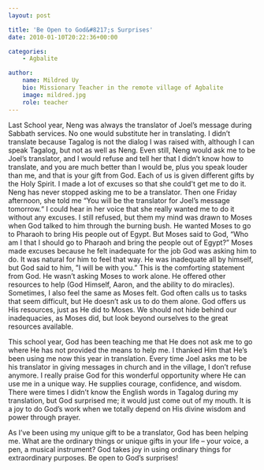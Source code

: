 ```yaml
---
layout: post

title: 'Be Open to God&#8217;s Surprises'
date: 2010-01-10T20:22:36+00:00

categories:
    - Agbalite

author:
    name: Mildred Uy
    bio: Missionary Teacher in the remote village of Agbalite
    image: mildred.jpg
    role: teacher
---
```


Last School year, Neng was always the translator of Joel’s message during Sabbath services. No one would substitute her in translating. I didn’t translate because Tagalog is not the dialog I was raised with, although I can speak Tagalog, but not as well as Neng. Even still, Neng would ask me to be Joel’s translator, and I would refuse and tell her that I didn’t know how to translate, and you are much better than I would be, plus you speak louder than me, and that is your gift from God. Each of us is given different gifts by the Holy Spirit. I made a lot of excuses so that she could't get me to do it. Neng has never stopped asking me to be a translator. Then one Friday afternoon, she told me “You will be the translator for Joel’s message tomorrow.“<!--more--> I could hear in her voice that she really wanted me to do it without any excuses. I still refused, but them my mind was drawn to Moses when God talked to him through the burning bush. He wanted Moses to go to Pharaoh to bring His people out of Egypt. But Moses said to God, “Who am I that I should go to Pharaoh and bring the people out of Egypt?” Moses made excuses because he felt inadequate for the job God was asking him to do. It was natural for him to feel that way. He was inadequate all by himself, but God said to him, ”I will be with you.” This is the comforting statement from God. He wasn’t asking Moses to work alone. He offered other resources to help (God Himself, Aaron, and the ability to do miracles). Sometimes, I also feel the same as Moses felt. God often calls us to tasks that seem difficult, but He doesn’t ask us to do them alone. God offers us His resources, just as He did to Moses. We should not hide behind our inadequacies, as Moses did, but look beyond ourselves to the great resources available.

This school year, God has been teaching me that He does not ask me to go where He has not provided the means to help me. I thanked Him that He’s been using me now this year in translation. Every time Joel asks me to be his translator in giving messages in church and in the village, I don’t refuse anymore. I really praise God for this wonderful opportunity where He can use me in a unique way. He supplies courage, confidence, and wisdom. There were times I didn’t know the English words in Tagalog during my translation, but God surprised me; it would just come out of my mouth. It is a joy to do God’s work when we totally depend on His divine wisdom and power through prayer.

As I’ve been using my unique gift to be a translator, God has been helping me. What are the ordinary things or unique gifts in your life – your voice, a pen, a musical instrument? God takes joy in using ordinary things for extraordinary purposes. Be open to God’s surprises!
